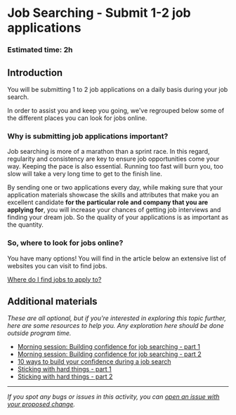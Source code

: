 # Job Searching - Submit 1-2 job applications 

### **Estimated time**: 2h

## Introduction

You will be submitting 1 to 2 job applications on a daily basis during your job search. 

In order to assist you and keep you going, we've regrouped below some of the different places you can look for jobs online. 

### Why is submitting job applications important?

Job searching is more of a marathon than a sprint race. In this regard, regularity and consistency are key to ensure job opportunities come your way. Keeping the pace is also essential. Running too fast will burn you, too slow will take a very long time to get to the finish line. 

By sending one or two applications every day, while making sure that your application materials showcase the skills and attributes that make you an excellent candidate **for the particular role and company that you are applying for**, you will increase your chances of getting job interviews and finding your dream job. So the quality of your applications is as important as the quantity. 

### So, where to look for jobs online?

You have many options! You will find in the article below an extensive list of websites you can visit to find jobs. 

[Where do I find jobs to apply to?](https://github.com/microverseinc/curriculum-professional-skills/blob/main/job-search/where-do-I-find-jobs-to-apply-to.md)

## Additional materials

*These are all optional, but if you're interested in exploring this topic further, here are some resources to help you. Any exploration here should be done outside program time.*

- [Morning session: Building confidence for job searching - part 1](https://github.com/microverseinc/curriculum-professional-skills/blob/main/job-search/morning%20session-building-confidence-for-job-searching-part1.md)
- [Morning session: Building confidence for job searching - part 2](https://github.com/microverseinc/curriculum-professional-skills/blob/main/job-search/morning-session-building-confidence-for-job-searching-part2.md)
- [10 ways to build your confidence during a job search](https://interestingengineering.com/10-ways-to-build-your-confidence-during-a-job-search)
- [Sticking with hard things - part 1](https://github.com/microverseinc/curriculum-professional-skills/blob/main/soft-skills/morning-session-sticking-with-hard-things-part1.md)
- [Sticking with hard things - part 2](https://github.com/microverseinc/curriculum-professional-skills/blob/main/soft-skills/morning-session-sticking-with-hard-things-part2.md)


---

_If you spot any bugs or issues in this activity, you can [open an issue with your proposed change](https://github.com/microverseinc/curriculum-transversal-skills/blob/main/git-github/articles/open_issue.md)._

